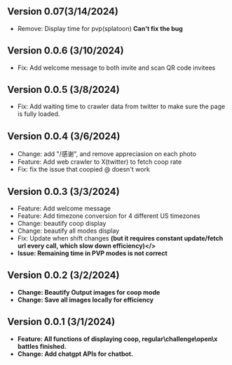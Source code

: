 
## Version 0.07(3/14/2024)
 * Remove: Display time for pvp(splatoon) <strong> Can't fix the bug</strong>

## Version 0.0.6 (3/10/2024)
 * Fix: Add welcome message to both invite and scan QR code invitees

## Version 0.0.5 (3/8/2024)
 * Fix: Add waiting time to crawler data from twitter to make sure the page is fully loaded.

## Version 0.0.4 (3/6/2024)
 * Change: add "/感谢", and remove appreciasion on each photo
 * Feature: Add web crawler to X(twitter) to fetch coop rate 
 * Fix: fix the issue that coopied @ doesn't work 

## Version 0.0.3 (3/3/2024)
 * Feature: Add welcome message
 * Feature: Add timezone conversion for 4 different US timezones
 * Change: beautify coop display 
 * Change: beautify all modes display
 * Fix: Update when shift changes <strong>(but it requires constant update/fetch url every call, which slow down efficiency)</<strong>>
 * <strong>Issue: Remaining time in PVP modes is not correct </strong>

## Version 0.0.2 (3/2/2024)
 * Change: Beautify Output images for coop mode
 * Change: Save all images locally for efficiency

## Version 0.0.1 (3/1/2024)
 * Feature: All functions of displaying coop, regular\challenge\open\x battles finished.
 * Change: Add chatgpt APIs for chatbot.
